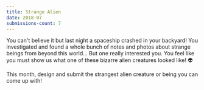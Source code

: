 ```yaml
---
title: Strange Alien
date: 2018-07
submissions-count: 7
---
```

You can't believe it but last night a spaceship crashed in your backyard! You investigated and found a whole bunch of notes and photos about strange beings from beyond this world... But one really interested you. You feel like you must show us what one of these bizarre alien creatures looked like! 👽

This month, design and submit the strangest alien creature or being you can come up with!
